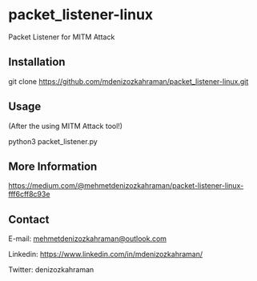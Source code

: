# packet_listener-linux
 Packet Listener for MITM Attack 

## Installation
git clone https://github.com/mdenizozkahraman/packet_listener-linux.git

## Usage
(After the using MITM Attack tool!)

python3 packet_listener.py

## More Information
https://medium.com/@mehmetdenizozkahraman/packet-listener-linux-fff6cff8c93e

## Contact
E-mail: mehmetdenizozkahraman@outlook.com

Linkedin: https://www.linkedin.com/in/mdenizozkahraman/

Twitter: denizozkahraman
